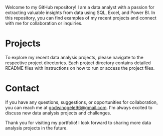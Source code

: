 Welcome to my GitHub repository! I am a data analyst with a passion for extracting valuable insights from data using SQL, Excel, and Power BI. In this repository, you can find examples of my recent projects and connect with me for collaboration or inquiries.

# Projects
To explore my recent data analysis projects, please navigate to the respective project directories. Each project directory contains detailed README files with instructions on how to run or access the project files.

# Contact
If you have any questions, suggestions, or opportunities for collaboration, you can reach me at godwinogele96@gmail.com. I'm always excited to discuss new data analysis projects and challenges.

Thank you for visiting my portfolio! I look forward to sharing more data analysis projects in the future.
